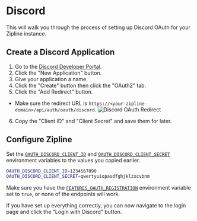 # Discord
This will walk you through the process of setting up Discord OAuth for your Zipline instance.

## Create a Discord Application
1. Go to the [Discord Developer Portal](https://discord.com/developers/applications).
2. Click the "New Application" button.
3. Give your application a name.
4. Click the "Create" button then click the "OAuth2" tab.
5. Click the "Add Redirect" button.
  - Make sure the redirect URL is `https://<your-zipline-domain>/api/auth/oauth/discord`.
  ![Discord OAuth Redirect](/guides/oauth-discord-1.png)
6. Copy the "Client ID" and "Client Secret" and save them for later.

## Configure Zipline
Set the [`OAUTH_DISCORD_CLIENT_ID`](/docs/config/oauth#oauthdiscordclientid) and [`OAUTH_DISCORD_CLIENT_SECRET`](/docs/config/oauth#oauthdiscordclientsecret) environment variables to the values you copied earlier.

```bash
OAUTH_DISCORD_CLIENT_ID=1234567890
OAUTH_DISCORD_CLIENT_SECRET=qwertyuiopasdfghjklzxcvbnm
```

Make sure you have the [`FEATURES_OAUTH_REGISTRATION`](/docs/config/features#featuresoauthregistration) environment variable set to `true`, or none of the endpoints will work.

If you have set up everything correctly, you can now navigate to the login page and click the "Login with Discord" button.